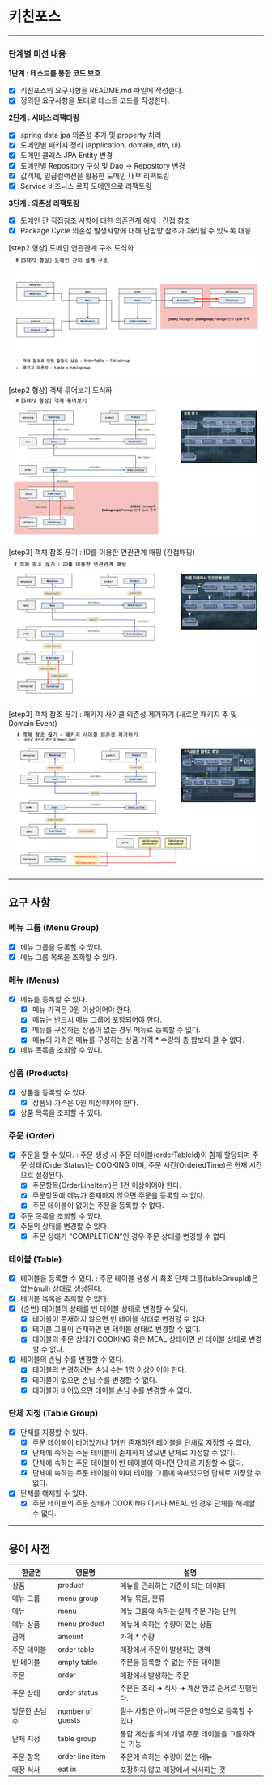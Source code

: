 # 키친포스
---
### 단계별 미션 내용
**1단계 : 테스트를 통한 코드 보호**
- [X] 키친포스의 요구사항을 README.md 파일에 작성한다.
- [X] 정의된 요구사항을 토대로 테스트 코드를 작성한다.
 
**2단계 : 서비스 리팩터링**
- [X] spring data jpa 의존성 추가 및 property 처리
- [X] 도메인별 패키지 정리 (application, domain, dto, ui)
- [X] 도메인 클래스 JPA Entity 변경
- [X] 도메인별 Repository 구성 및 Dao -> Repository 변경
- [X] 값객체, 일급컬랙션을 활용한 도메인 내부 리팩토링
- [X] Service 비즈니스 로직 도메인으로 리팩토링 

**3단계 : 의존성 리팩토링**
- [X] 도메인 간 직접참조 사항에 대한 의존관계 해제 : 간접 참조
- [X] Package Cycle 의존성 발생사항에 대해 단방향 참조가 처리될 수 있도록 대응

[step2 형상] 도메인 연관관계 구조 도식화
![이미지](/step3/step2_architecture.png)

[step2 형상] 객체 묶어보기 도식화
![이미지](/step3/step2_object_grouping.png)

[step3] 객체 참조 끊기 : ID를 이용한 연관관계 매핑 (간접매핑) 
![이미지](/step3/step3_relation_mapping_by_id.png)

[step3] 객체 참조 끊기 : 패키지 사이클 의존성 제거하기 (새로운 패키지 추 및 Domain Event)
![이미지](/step3/step3_event.png)



---
## 요구 사항
### 메뉴 그룹 (Menu Group)
- [X] 메뉴 그룹을 등록할 수 있다.
- [X] 메뉴 그룹 목록을 조회할 수 있다.

### 메뉴 (Menus)
- [X] 메뉴를 등록할 수 있다.
    - [X] 메뉴 가격은 0원 이상이어야 한다.
    - [X] 메뉴는 반드시 메뉴 그룹에 포함되어야 한다.
    - [X] 메뉴를 구성하는 상품이 없는 경우 메뉴로 등록할 수 없다.
    - [X] 메뉴의 가격은 메뉴를 구성하는 상품 가격 * 수량의 총 합보다 클 수 없다.
- [X] 메뉴 목록을 조회할 수 있다.

### 상품 (Products)
- [X] 상품을 등록할 수 있다.
  - [X] 상품의 가격은 0원 이상이어야 한다.
- [X] 상품 목록을 조회할 수 있다.

### 주문 (Order)
- [X] 주문을 할 수 있다.
  : 주문 생성 시 주문 테이블(orderTableId)이 함께 할당되며 주문 상태(OrderStatus)는 COOKING 이며, 주문 시간(OrderedTime)은 현재 시간으로 설정된다.  
  - [X] 주문항목(OrderLineItem)은 1건 이상이어야 한다.
  - [X] 주문항목에 메뉴가 존재하지 않으면 주문을 등록할 수 없다.
  - [X] 주문 테이블이 없이는 주문을 등록할 수 없다.
- [X] 주문 목록을 조회할 수 있다.
- [X] 주문의 상태를 변경할 수 있다.
  - [X] 주문 상태가 "COMPLETION"인 경우 주문 상태를 변경할 수 없다. 

### 테이블 (Table)
- [X] 테이블을 등록할 수 있다.
  : 주문 테이블 생성 시 최초 단체 그룹(tableGroupId)은 없는(null) 상태로 생성된다.
- [X] 테이블 목록을 조회할 수 있다.
- [X] {순번} 테이블의 상태를 빈 테이블 상태로 변경할 수 있다.
  - [X] 테이블이 존재하지 않으면 빈 테이블 상태로 변경할 수 없다.
  - [X] 테이블 그룹이 존재하면 빈 테이블 상태로 변경할 수 없다.
  - [X] 테이블의 주문 상태가 COOKING 혹은 MEAL 상태이면 빈 테이블 상태로 변경할 수 없다.
- [X] 테이블의 손님 수를 변경할 수 있다.
  - [X] 테이블의 변경하려는 손님 수는 1명 이상이어야 한다.
  - [X] 테이블이 없으면 손님 수를 변경할 수 없다. 
  - [X] 테이블이 비어있으면 테이블 손님 수를 변경할 수 없다.

### 단체 지정 (Table Group)
- [X] 단체를 지정할 수 있다.
  - [X] 주문 테이블이 비어있거나 1개만 존재하면 테이블을 단체로 지정할 수 없다.
  - [X] 단체에 속하는 주문 테이블이 존재하지 않으면 단체로 지정할 수 없다.
  - [X] 단체에 속하는 주문 테이블이 빈 테이블이 아니면 단체로 지정할 수 없다.
  - [X] 단체에 속하는 주문 테이블이 이미 테이블 그룹에 속해있으면 단체로 지정할 수 없다.
- [X] 단체를 해제할 수 있다.
  - [X] 주문 테이블의 주문 상태가 COOKING 이거나 MEAL 인 경우 단체를 해제할 수 없다.

---
## 용어 사전

| 한글명 | 영문명 | 설명 |
| --- | --- | --- |
| 상품 | product | 메뉴를 관리하는 기준이 되는 데이터 |
| 메뉴 그룹 | menu group | 메뉴 묶음, 분류 |
| 메뉴 | menu | 메뉴 그룹에 속하는 실제 주문 가능 단위 |
| 메뉴 상품 | menu product | 메뉴에 속하는 수량이 있는 상품 |
| 금액 | amount | 가격 * 수량 |
| 주문 테이블 | order table | 매장에서 주문이 발생하는 영역 |
| 빈 테이블 | empty table | 주문을 등록할 수 없는 주문 테이블 |
| 주문 | order | 매장에서 발생하는 주문 |
| 주문 상태 | order status | 주문은 조리 ➜ 식사 ➜ 계산 완료 순서로 진행된다. |
| 방문한 손님 수 | number of guests | 필수 사항은 아니며 주문은 0명으로 등록할 수 있다. |
| 단체 지정 | table group | 통합 계산을 위해 개별 주문 테이블을 그룹화하는 기능 |
| 주문 항목 | order line item | 주문에 속하는 수량이 있는 메뉴 |
| 매장 식사 | eat in | 포장하지 않고 매장에서 식사하는 것 |
